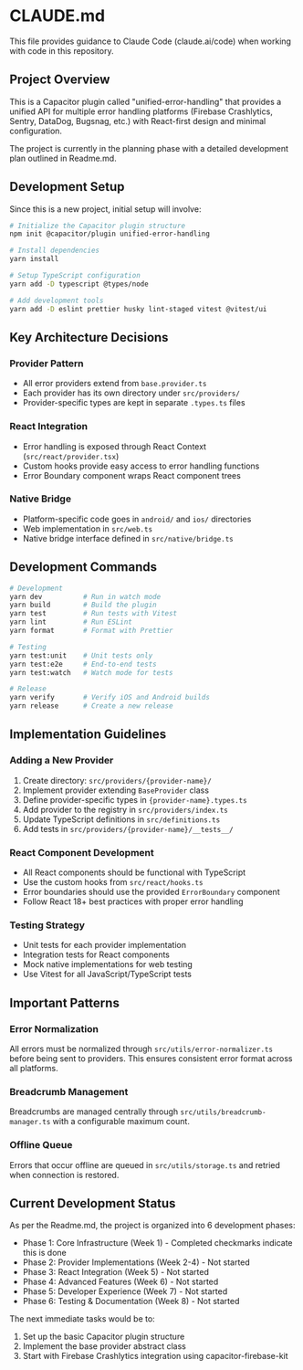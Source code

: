 # CLAUDE.md

This file provides guidance to Claude Code (claude.ai/code) when working with code in this repository.

## Project Overview

This is a Capacitor plugin called "unified-error-handling" that provides a unified API for multiple error handling platforms (Firebase Crashlytics, Sentry, DataDog, Bugsnag, etc.) with React-first design and minimal configuration.

The project is currently in the planning phase with a detailed development plan outlined in Readme.md.

## Development Setup

Since this is a new project, initial setup will involve:

```bash
# Initialize the Capacitor plugin structure
npm init @capacitor/plugin unified-error-handling

# Install dependencies
yarn install

# Setup TypeScript configuration
yarn add -D typescript @types/node

# Add development tools
yarn add -D eslint prettier husky lint-staged vitest @vitest/ui
```

## Key Architecture Decisions

### Provider Pattern
- All error providers extend from `base.provider.ts`
- Each provider has its own directory under `src/providers/`
- Provider-specific types are kept in separate `.types.ts` files

### React Integration
- Error handling is exposed through React Context (`src/react/provider.tsx`)
- Custom hooks provide easy access to error handling functions
- Error Boundary component wraps React component trees

### Native Bridge
- Platform-specific code goes in `android/` and `ios/` directories
- Web implementation in `src/web.ts`
- Native bridge interface defined in `src/native/bridge.ts`

## Development Commands

```bash
# Development
yarn dev          # Run in watch mode
yarn build        # Build the plugin
yarn test         # Run tests with Vitest
yarn lint         # Run ESLint
yarn format       # Format with Prettier

# Testing
yarn test:unit    # Unit tests only
yarn test:e2e     # End-to-end tests
yarn test:watch   # Watch mode for tests

# Release
yarn verify       # Verify iOS and Android builds
yarn release      # Create a new release
```

## Implementation Guidelines

### Adding a New Provider
1. Create directory: `src/providers/{provider-name}/`
2. Implement provider extending `BaseProvider` class
3. Define provider-specific types in `{provider-name}.types.ts`
4. Add provider to the registry in `src/providers/index.ts`
5. Update TypeScript definitions in `src/definitions.ts`
6. Add tests in `src/providers/{provider-name}/__tests__/`

### React Component Development
- All React components should be functional with TypeScript
- Use the custom hooks from `src/react/hooks.ts`
- Error boundaries should use the provided `ErrorBoundary` component
- Follow React 18+ best practices with proper error handling

### Testing Strategy
- Unit tests for each provider implementation
- Integration tests for React components
- Mock native implementations for web testing
- Use Vitest for all JavaScript/TypeScript tests

## Important Patterns

### Error Normalization
All errors must be normalized through `src/utils/error-normalizer.ts` before being sent to providers. This ensures consistent error format across all platforms.

### Breadcrumb Management
Breadcrumbs are managed centrally through `src/utils/breadcrumb-manager.ts` with a configurable maximum count.

### Offline Queue
Errors that occur offline are queued in `src/utils/storage.ts` and retried when connection is restored.

## Current Development Status

As per the Readme.md, the project is organized into 6 development phases:
- Phase 1: Core Infrastructure (Week 1) - Completed checkmarks indicate this is done
- Phase 2: Provider Implementations (Week 2-4) - Not started
- Phase 3: React Integration (Week 5) - Not started
- Phase 4: Advanced Features (Week 6) - Not started
- Phase 5: Developer Experience (Week 7) - Not started
- Phase 6: Testing & Documentation (Week 8) - Not started

The next immediate tasks would be to:
1. Set up the basic Capacitor plugin structure
2. Implement the base provider abstract class
3. Start with Firebase Crashlytics integration using capacitor-firebase-kit